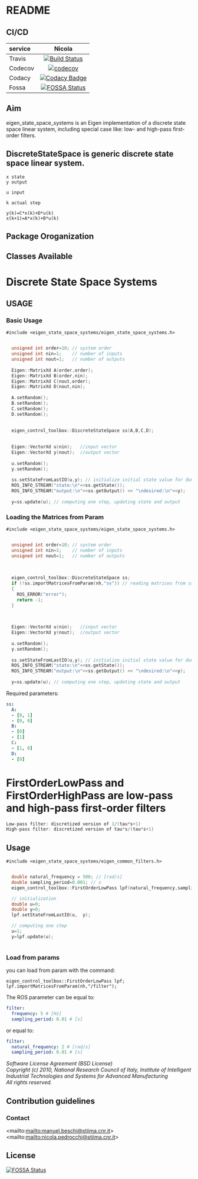 # README #

## CI/CD ##

| service   |  Nicola                                                                                                                                                                                                                                                                  |
|:----------|:------------------------------------------------------------------------------------------------------------------------------------------------------------------------------------------------------------------------------------------------------------------------:|
| Travis    | [![Build Status](https://travis-ci.org/CNR-STIIMA-IRAS/eigen_control_toolbox.svg?branch=nicola)](https://travis-ci.org/CNR-STIIMA-IRAS/eigen_control_toolbox)                                                                                                                                  |
| Codecov   | [![codecov](https://codecov.io/gh/CNR-STIIMA-IRAS/eigen_control_toolbox/branch/nicola/graph/badge.svg)](https://codecov.io/gh/CNR-STIIMA-IRAS/eigen_control_toolbox)                                                                                                                           | 
| Codacy    | [![Codacy Badge](https://api.codacy.com/project/badge/Grade/7f1834c02aa84b959ee9b7529deb48d6)](https://app.codacy.com/gh/CNR-STIIMA-IRAS/eigen_control_toolbox?utm_source=github.com&utm_medium=referral&utm_content=CNR-STIIMA-IRAS/eigen_control_toolbox&utm_campaign=Badge_Grade_Dashboard) | 
| Fossa     | [![FOSSA Status](https://app.fossa.com/api/projects/git%2Bgithub.com%2FCNR-STIIMA-IRAS%2Feigen_control_toolbox.svg?type=shield)](https://app.fossa.com/projects/git%2Bgithub.com%2FCNR-STIIMA-IRAS%2Feigen_control_toolbox?ref=badge_shield)                                                   |

## Aim ##

eigen_state_space_systems is an Eigen implementation of a discrete state space linear system, including special case like: low- and high-pass first-order filters.

## DiscreteStateSpace is generic discrete state space linear system. 

```c+++
x state
y output

u input

k actual step

y(k)=C*x(k)+D*u(k)
x(k+1)=A*x(k)+B*u(k)
```

## Package Oroganization ##

## Classes Available ##


# Discrete State Space Systems #

## USAGE ##

### Basic Usage ###
```c+++
#include <eigen_state_space_systems/eigen_state_space_systems.h>
```

```c++

  unsigned int order=10; // system order
  unsigned int nin=1;    // number of inputs
  unsigned int nout=1;   // number of outputs
  
  Eigen::MatrixXd A(order,order);
  Eigen::MatrixXd B(order,nin);
  Eigen::MatrixXd C(nout,order);
  Eigen::MatrixXd D(nout,nin);
  
  A.setRandom();
  B.setRandom();
  C.setRandom();
  D.setRandom();
  
 
  eigen_control_toolbox::DiscreteStateSpace ss(A,B,C,D);

  
  Eigen::VectorXd u(nin);   //input vector
  Eigen::VectorXd y(nout);  //output vector
  
  u.setRandom();
  y.setRandom();
  
  ss.setStateFromLastIO(u,y); // initialize initial state value for dumpless startup 
  ROS_INFO_STREAM("state:\n"<<ss.getState());
  ROS_INFO_STREAM("output:\n"<<ss.getOutput() << "\ndesired:\n"<<y);
  
  y=ss.update(u); // computing one step, updating state and output
```

### Loading the Matrices from Param ###

```c+++
#include <eigen_state_space_systems/eigen_state_space_systems.h>
```

```c++

  unsigned int order=10; // system order
  unsigned int nin=1;    // number of inputs
  unsigned int nout=1;   // number of outputs
  
  
 
  eigen_control_toolbox::DiscreteStateSpace ss;
  if (!ss.importMatricesFromParam(nh,"ss")) // reading matrices from ss parameter (see below)
  {
    ROS_ERROR("error");
    return -1;
  }
  

  
  Eigen::VectorXd u(nin);   //input vector
  Eigen::VectorXd y(nout);  //output vector
  
  u.setRandom();
  y.setRandom();
  
  ss.setStateFromLastIO(u,y); // initialize initial state value for dumpless startup 
  ROS_INFO_STREAM("state:\n"<<ss.getState());
  ROS_INFO_STREAM("output:\n"<<ss.getOutput() << "\ndesired:\n"<<y);
  
  y=ss.update(u); // computing one step, updating state and output
```

Required parameters:
```yaml
ss:
  A:
  - [0, 1]
  - [0, 0]
  B:
  - [0]
  - [1]
  C:
  - [1, 0]
  D:
  - [0]  
```

# FirstOrderLowPass and FirstOrderHighPass are low-pass and high-pass first-order filters #

```cpp
Low-pass filter: discretized version of 1/(tau*s+1)
High-pass filter: discretized version of tau*s/(tau*s+1)
```


## Usage ##

```c+++
#include <eigen_state_space_systems/eigen_common_filters.h>
```

```c++

  double natural_frequency = 500; // [rad/s]
  double sampling_period=0.001; // s
  eigen_control_toolbox::FirstOrderLowPass lpf(natural_frequency,sampling_period); // the same for FirstOrderHighPass

  // initialization
  double u=0;
  double y=0;
  lpf.setStateFromLastIO(u,  y);

  // computing one step
  u=1;
  y=lpf.update(u);
   
```

### Load from params ###
you can load from param with the command:

```c+++
eigen_control_toolbox::FirstOrderLowPass lpf;
lpf.importMatricesFromParam(nh,"/filter"); 
```

The ROS parameter can be equal to:
```yaml
filter:
  frequency: 5 # [Hz]
  sampling_period: 0.01 # [s]
```
or equal to:
```yaml
filter:
  natural_frequency: 2 # [rad/s]
  sampling_period: 0.01 # [s]
```
_Software License Agreement (BSD License)_    
_Copyright (c) 2010, National Research Council of Italy, Institute of Intelligent Industrial Technologies and Systems for Advanced Manufacturing_    
_All rights reserved._


## Contribution guidelines ##

### Contact ###

<mailto:<mailto:manuel.beschi@stiima.cnr.it>>
<mailto:<mailto:nicola.pedrocchi@stiima.cnr.it>>

## License ##
[![FOSSA Status](https://app.fossa.com/api/projects/git%2Bgithub.com%2FCNR-STIIMA-IRAS%2Feigen_control_toolbox.svg?type=large)](https://app.fossa.com/projects/git%2Bgithub.com%2FCNR-STIIMA-IRAS%2Feigen_control_toolbox?ref=badge_large)